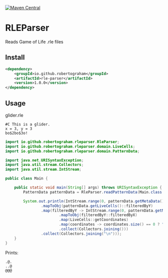 [![Maven Central](https://maven-badges.herokuapp.com/maven-central/io.github.robertograham/rle-parser/badge.svg)](https://maven-badges.herokuapp.com/maven-central/io.github.robertograham/rle-parser)
# RLEParser
Reads Game of Life .rle files

## Install
```xml
<dependency>
    <groupId>io.github.robertograham</groupId>
    <artifactId>rle-parser</artifactId>
    <version>1.0.0</version>
</dependency>
```

## Usage
glider.rle
```
#C This is a glider.
x = 3, y = 3
bo$2bo$3o!
```
```java
import io.github.robertograham.rleparser.RleParser;
import io.github.robertograham.rleparser.domain.LiveCells;
import io.github.robertograham.rleparser.domain.PatternData;

import java.net.URISyntaxException;
import java.util.stream.Collectors;
import java.util.stream.IntStream;

public class Main {

    public static void main(String[] args) throws URISyntaxException {
        PatternData patternData = RleParser.readPatternData(Main.class.getClassLoader().getResource("glider.rle").toURI());

        System.out.println(IntStream.range(0, patternData.getMetaData().getHeight())
                .mapToObj(patternData.getLiveCells()::filteredByY)
                .map(filteredByY -> IntStream.range(0, patternData.getMetaData().getWidth())
                        .mapToObj(filteredByY::filteredByX)
                        .map(LiveCells::getCoordinates)
                        .map(coordinates -> coordinates.size() == 0 ? "." : "@")
                        .collect(Collectors.joining()))
                .collect(Collectors.joining("\n")));
    }
}
```
Prints:
```
.@.
..@
@@@
```